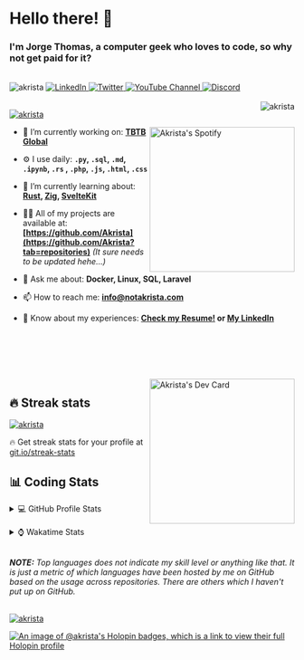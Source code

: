 # Hello there! 👋

### I'm Jorge Thomas, a computer geek who loves to code, so why not get paid for it?

</br>

<div align="left">
<img src="https://komarev.com/ghpvc/?username=akrista&label=Profile%20views&color=0e75b6&style=flat" alt="akrista" />
  <a href="https://www.linkedin.com/in/akrista/">
    <img
      src="https://img.shields.io/static/v1?logo=linkedin&style=flat&color=0072b1&label=LinkedIn&message=%E2%9B%B3"
      alt="LinkedIn"
    />
  </a>
  <a href="https://twitter.com/akristax">
    <img
      src="https://img.shields.io/badge/follow-%40akristax-1DA1F2?logo=twitter&style=flat&label=Twitter&color=0072b1&logoColor=ffffff"
      alt="Twitter"
    />
  </a>
    <a href="https://www.youtube.com/channel/UCXJa_ZGSEtalwFNbsupmjtg">
<img alt="YouTube Channel" src="https://img.shields.io/youtube/channel/subscribers/UCXJa_ZGSEtalwFNbsupmjtg?style=flat&color=0072b1&logoColor=ffffff&logo=youtube&label=Youtube">
  </a>
      <a href="https://discordapp.com/users/Akrista#1410">
<img alt="Discord" src="https://img.shields.io/discord/354241190947717120?style=flat&color=0072b1&logoColor=ffffff&logo=discord&label=Discord">
  </a>
<!--   <a href="https://www.threads.net/@notakrista"> -->
<!--     <img src="https://thread-count.vercel.app/thread-count/notakrista" alt="Akrista's Threads Account"> -->
<!-- </a> -->
  </br>
  </br>
  <a href="https://discordapp.com/users/Akrista#1410">
  <img align="right" src="https://lanyard.cnrad.dev/api/130525871277735937" alt="akrista" />
  </a>

  <p align="left">
  <a href="https://github.com/ryo-ma/github-profile-trophy">
  <img src="https://github-profile-trophy.vercel.app/?username=akrista&theme=gruvbox&no-bg=true&row=2&column=3&no-frame=true" alt="akrista" />
  </a>
  </p>

  <a href="https://spotify-github-profile.vercel.app/api/view?uid=21ca7hmfvx4lpeb37y7fs2vpq&redirect=true" target="_blank">
<img
      width="256"
      align="right"
      src="https://spotify-github-profile.vercel.app/api/view?uid=21ca7hmfvx4lpeb37y7fs2vpq&cover_image=true&theme=default&show_offline=false&bar_color=53b14f&bar_color_cover=false"
      alt="Akrista's Spotify"
    />
</a>

- 🔭 I’m currently working on: **[TBTB Global](https://tbtb.global/)**

- ⚙️ I use daily: **`.py`, `.sql`, `.md`, `.ipynb`, `.rs` , `.php`, `.js`, `.html`, `.css`**

- 🌱 I’m currently learning about: **[Rust](https://github.com/rust-lang/rust), [Zig](https://github.com/ziglang/zig), [SvelteKit](https://kit.svelte.dev/)**

- 👨‍💻 All of my projects are available at: **[https://github.com/Akrista](https://github.com/Akrista?tab=repositories)** _(It sure needs to be updated hehe...)_

- 💬 Ask me about: **Docker, Linux, SQL, Laravel**

- 📫 How to reach me: **info@notakrista.com**

- 📄 Know about my experiences: **[Check my Resume!](https://drive.google.com/file/d/1bDduXngJVVVsnUU1-Z36JSxIotYRIbOf/view?usp=drive_link) or [My LinkedIn](https://linkedin.com/in/akrista/)**

</br>
</br>
</br>
</br>
</br>

  <a href="https://app.daily.dev/akrista" target="_blank">
    <img
      width="256"
      align="right"
      src="https://api.daily.dev/devcards/2287075d79584a318146e601cf17d7b9.png?r=4rw"
      alt="Akrista's Dev Card"
    />
  </a>

## 🔥 Streak stats

<a href="https://github.com/DenverCoder1/github-readme-streak-stats">
<img src="https://github-readme-streak-stats.herokuapp.com/?user=akrista&theme=gruvbox" alt="akrista" />
</a>

<p>🔥 Get streak stats for your profile at <a href="https://git.io/streak-stats">git.io/streak-stats</a></p>

## 📊 Coding Stats

<details>
<summary>💻 GitHub Profile Stats</summary>

</br>

<a href="https://github.com/anuraghazra/github-readme-stats">
<img src="https://github-readme-stats.vercel.app/api?username=akrista&show_icons=true&locale=en&theme=gruvbox" alt="Akrista's Github Stats" />
</a>

<a href="https://github.com/anuraghazra/github-readme-stats">
<img src="https://github-readme-stats.vercel.app/api/top-langs/?username=akrista&show_icons=true&locale=en&theme=gruvbox&layout=compact" alt="Most Used Languages" />
</a>

</details>

</br>

<details>
<summary>⌚ Wakatime Stats</summary>

</br>

<a href="https://github.com/anuraghazra/github-readme-stats">
<img src="https://github-readme-stats.vercel.app/api/wakatime?username=akrista&show_icons=true&locale=en&layout=compact&theme=gruvbox" alt="akrista" />
</a>

</br>

<!--START_SECTION:waka-->
![Code Time](http://img.shields.io/badge/Code%20Time-4%2C072%20hrs%2015%20mins-blue)

![Lines of code](https://img.shields.io/badge/From%20Hello%20World%20I%27ve%20Written-22.8%20million%20lines%20of%20code-blue)

**🐱 My GitHub Data** 

> 📦 324.4 kB Used in GitHub's Storage 
 > 
> 🏆 625 Contributions in the Year 2023
 > 
> 💼 Opted to Hire
 > 
> 📜 74 Public Repositories 
 > 
> 🔑 26 Private Repositories 
 > 
**I'm an Early 🐤** 

```text
🌞 Morning                706 commits         ██████░░░░░░░░░░░░░░░░░░░   25.12 % 
🌆 Daytime                880 commits         ████████░░░░░░░░░░░░░░░░░   31.32 % 
🌃 Evening                1162 commits        ██████████░░░░░░░░░░░░░░░   41.35 % 
🌙 Night                  62 commits          █░░░░░░░░░░░░░░░░░░░░░░░░   02.21 % 
```
📅 **I'm Most Productive on Monday** 

```text
Monday                   770 commits         ███████░░░░░░░░░░░░░░░░░░   27.40 % 
Tuesday                  427 commits         ████░░░░░░░░░░░░░░░░░░░░░   15.20 % 
Wednesday                325 commits         ███░░░░░░░░░░░░░░░░░░░░░░   11.57 % 
Thursday                 279 commits         ██░░░░░░░░░░░░░░░░░░░░░░░   09.93 % 
Friday                   223 commits         ██░░░░░░░░░░░░░░░░░░░░░░░   07.94 % 
Saturday                 320 commits         ███░░░░░░░░░░░░░░░░░░░░░░   11.39 % 
Sunday                   466 commits         ████░░░░░░░░░░░░░░░░░░░░░   16.58 % 
```


📊 **This Week I Spent My Time On** 

```text
🕑︎ Time Zone: America/Caracas

💬 Programming Languages: 
SQL                      18 hrs 50 mins      ██████████████████░░░░░░░   72.67 % 
JavaScript               2 hrs 33 mins       ██░░░░░░░░░░░░░░░░░░░░░░░   09.85 % 
Other                    2 hrs 22 mins       ██░░░░░░░░░░░░░░░░░░░░░░░   09.15 % 
Bash                     2 hrs               ██░░░░░░░░░░░░░░░░░░░░░░░   07.71 % 
JSON                     6 mins              ░░░░░░░░░░░░░░░░░░░░░░░░░   00.42 % 

🔥 Editors: 
VS Code                  20 hrs 8 mins       ███████████████████░░░░░░   77.65 % 
Visual Studio            2 hrs 22 mins       ██░░░░░░░░░░░░░░░░░░░░░░░   09.15 % 
Neovim                   2 hrs 8 mins        ██░░░░░░░░░░░░░░░░░░░░░░░   08.28 % 
Ssms                     1 hr 16 mins        █░░░░░░░░░░░░░░░░░░░░░░░░   04.92 % 

💻 Operating System: 
Windows                  21 hrs 16 mins      █████████████████████░░░░   82.02 % 
Linux                    4 hrs 39 mins       ████░░░░░░░░░░░░░░░░░░░░░   17.98 % 
```

**I Mostly Code in JavaScript** 

```text
Rust                     3 repos             █░░░░░░░░░░░░░░░░░░░░░░░░   05.45 % 
Astro                    2 repos             █░░░░░░░░░░░░░░░░░░░░░░░░   03.64 % 
TSQL                     2 repos             █░░░░░░░░░░░░░░░░░░░░░░░░   03.64 % 
EJS                      1 repo              ░░░░░░░░░░░░░░░░░░░░░░░░░   01.82 % 
Markdown                 1 repo              ░░░░░░░░░░░░░░░░░░░░░░░░░   01.82 % 
```




 Last Updated on 22/11/2023 00:23:37 UTC
<!--END_SECTION:waka-->

**These Readme stats are generated using github action [awesome-readme-stats](https://github.com/anmol098/waka-readme-stats)**

</details>

</br>

_**NOTE:** Top languages does not indicate my skill level or anything like that. It is just a metric of which languages have been hosted by me on GitHub based on the usage across repositories. There are others which I haven't put up on GitHub._

</br>

<a href="https://github.com/ashutosh00710/github-readme-activity-graph">
<img src="https://github-readme-activity-graph.vercel.app/graph?username=Akrista&theme=gruvbox" alt="akrista" />
</a>

</br>

[![An image of @akrista's Holopin badges, which is a link to view their full Holopin profile](https://holopin.me/akrista)](https://holopin.io/@akrista)
